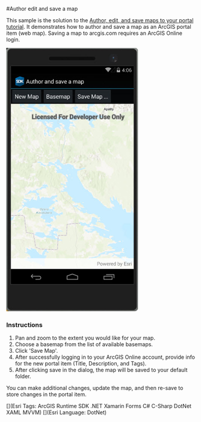 #Author edit and save a map

This sample is the solution to the [Author, edit, and save maps to your portal tutorial](https://developers.arcgis.com/net/latest/forms/guide/author-edit-and-save-maps-to-your-portal.htm). It demonstrates how to author and save a map as an ArcGIS portal item (web map). Saving a map to arcgis.com requires an ArcGIS Online login.

<img src="AuthorEditSaveMap.jpg" width="350"/>

### Instructions

1. Pan and zoom to the extent you would like for your map. 
2. Choose a basemap from the list of available basemaps. 
4. Click 'Save Map'. 
5. After successfully logging in to your ArcGIS Online account, provide info for the new portal item (Title, Description, and Tags). 
6. After clicking save in the dialog, the map will be saved to your default folder.

You can make additional changes, update the map, and then re-save to store changes in the portal item.

[](Esri Tags: ArcGIS Runtime SDK .NET Xamarin Forms C# C-Sharp DotNet XAML MVVM)
[](Esri Language: DotNet)